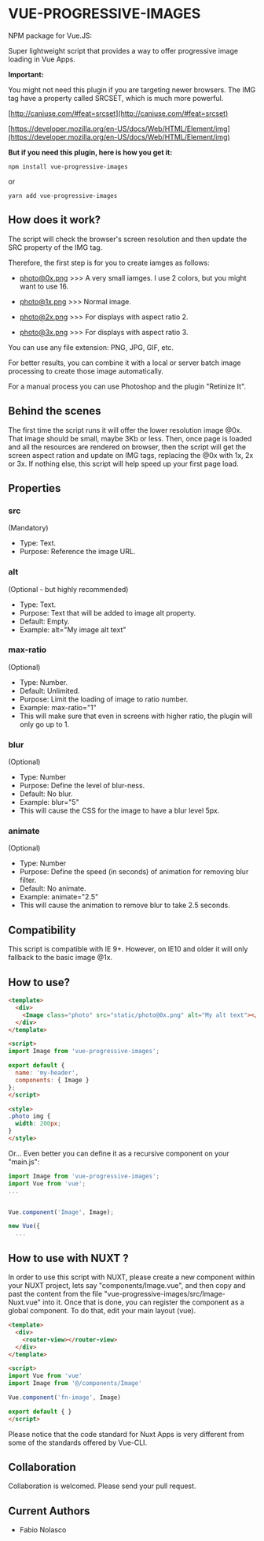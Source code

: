 # VUE-PROGRESSIVE-IMAGES

NPM package for Vue.JS: 

Super lightweight script that provides a way to offer progressive image loading in Vue Apps.

**Important:**

You might not need this plugin if you are targeting newer browsers. The IMG tag have a property called SRCSET, which is much more powerful.

[http://caniuse.com/#feat=srcset](http://caniuse.com/#feat=srcset)

[https://developer.mozilla.org/en-US/docs/Web/HTML/Element/img](https://developer.mozilla.org/en-US/docs/Web/HTML/Element/img)


**But if you need this plugin, here is how you get it:**

```
npm install vue-progressive-images
```

or

```
yarn add vue-progressive-images
```

## How does it work?

The script will check the browser's screen resolution and then update the SRC property of the IMG tag.

Therefore, the first step is for you to create iamges as follows:

- photo@0x.png >>> A very small iamges. I use 2 colors, but you might want to use 16.

- photo@1x.png >>> Normal image.

- photo@2x.png >>> For displays with aspect ratio 2.

- photo@3x.png >>> For displays with aspect ratio 3.

You can use any file extension: PNG, JPG, GIF, etc.

For better results, you can combine it with a local or server batch image processing to create those image automatically.

For a manual process you can use Photoshop and the plugin "Retinize It".

## Behind the scenes

The first time the script runs it will offer the lower resolution image @0x. That image should be small, maybe 3Kb or less. Then, once page is loaded and all the resources are rendered on browser, then the script will get the screen aspect ration and update on IMG tags, replacing the @0x with 1x, 2x or 3x. If nothing else, this script will help speed up your first page load.

## Properties

### src
(Mandatory)
- Type: Text.
- Purpose: Reference the image URL.

### alt
(Optional - but highly recommended)
- Type: Text.
- Purpose: Text that will be added to image alt property.
- Default: Empty.
- Example: alt="My image alt text"

### max-ratio
(Optional)
- Type: Number.
- Default: Unlimited.
- Purpose: Limit the loading of image to ratio number.
- Example: max-ratio="1"
- This will make sure that even in screens with higher ratio, the plugin will only go up to 1.

### blur
(Optional)
- Type: Number
- Purpose: Define the level of blur-ness.
- Default: No blur.
- Example: blur="5"
- This will cause the CSS for the image to have a blur level 5px.

### animate
(Optional)
- Type: Number
- Purpose: Define the speed (in seconds) of animation for removing blur filter.
- Default: No animate.
- Example: animate="2.5"
- This will cause the animation to remove blur to take 2.5 seconds.

## Compatibility

This script is compatible with IE 9+. However, on IE10 and older it will only fallback to the basic image @1x.


## How to use?

```html
<template>
  <div>
    <Image class="photo" src="static/photo@0x.png" alt="My alt text"></Image>
  </div>
</template>

<script>
import Image from 'vue-progressive-images';

export default {
  name: 'my-header',
  components: { Image }
};
</script>

<style>
.photo img {
  width: 200px;
}
</style>
```

Or... 
Even better you can define it as a recursive component on your "main.js":

```javascript
import Image from 'vue-progressive-images';
import Vue from 'vue';
...


Vue.component('Image', Image);

new Vue({
  ...

```

## How to use with NUXT ?

In order to use this script with NUXT, please create a new component within your NUXT project, lets say "components/Image.vue", and then copy and past the content from the file "vue-progressive-images/src/Image-Nuxt.vue" into it. Once that is done, you can register the component as a global component. To do that, edit your main layout (vue).

```html
<template>
  <div>
    <router-view></router-view>
  </div>
</template>

<script>
import Vue from 'vue'
import Image from '@/components/Image'

Vue.component('fn-image', Image)

export default { }
</script>
```

Please notice that the code standard for Nuxt Apps is very different from some of the standards offered by Vue-CLI.

## Collaboration

Collaboration is welcomed. Please send your pull request.

## Current Authors

- Fabio Nolasco
